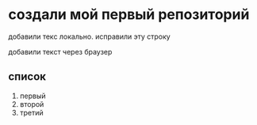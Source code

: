 # создали мой первый репозиторий

добавили текс локально. исправили эту строку

добавили текст через браузер


## список
1. первый
2. второй
3. третий
